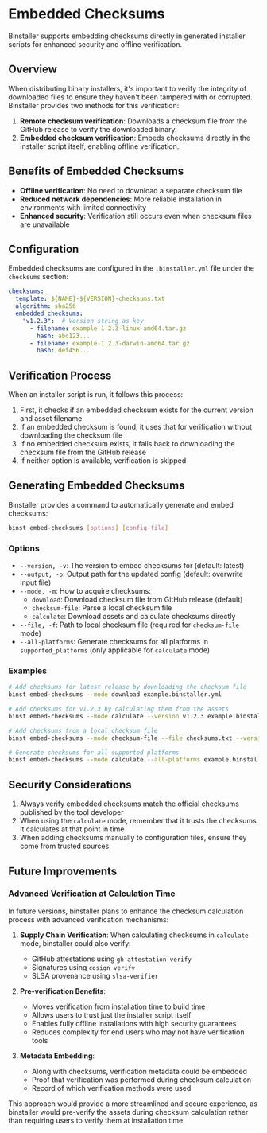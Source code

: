 # Embedded Checksums

Binstaller supports embedding checksums directly in generated installer scripts for enhanced security and offline verification.

## Overview

When distributing binary installers, it's important to verify the integrity of downloaded files to ensure they haven't been tampered with or corrupted. Binstaller provides two methods for this verification:

1. **Remote checksum verification**: Downloads a checksum file from the GitHub release to verify the downloaded binary.
2. **Embedded checksum verification**: Embeds checksums directly in the installer script itself, enabling offline verification.

## Benefits of Embedded Checksums

- **Offline verification**: No need to download a separate checksum file
- **Reduced network dependencies**: More reliable installation in environments with limited connectivity
- **Enhanced security**: Verification still occurs even when checksum files are unavailable

## Configuration

Embedded checksums are configured in the `.binstaller.yml` file under the `checksums` section:

```yaml
checksums:
  template: ${NAME}-${VERSION}-checksums.txt
  algorithm: sha256
  embedded_checksums:
    "v1.2.3":  # Version string as key
      - filename: example-1.2.3-linux-amd64.tar.gz
        hash: abc123...
      - filename: example-1.2.3-darwin-amd64.tar.gz
        hash: def456...
```

## Verification Process

When an installer script is run, it follows this process:

1. First, it checks if an embedded checksum exists for the current version and asset filename
2. If an embedded checksum is found, it uses that for verification without downloading the checksum file
3. If no embedded checksum exists, it falls back to downloading the checksum file from the GitHub release
4. If neither option is available, verification is skipped

## Generating Embedded Checksums

Binstaller provides a command to automatically generate and embed checksums:

```bash
binst embed-checksums [options] [config-file]
```

### Options

- `--version, -v`: The version to embed checksums for (default: latest)
- `--output, -o`: Output path for the updated config (default: overwrite input file)
- `--mode, -m`: How to acquire checksums:
  - `download`: Download checksum file from GitHub release (default)
  - `checksum-file`: Parse a local checksum file
  - `calculate`: Download assets and calculate checksums directly
- `--file, -f`: Path to local checksum file (required for `checksum-file` mode)
- `--all-platforms`: Generate checksums for all platforms in `supported_platforms` 
  (only applicable for `calculate` mode)

### Examples

```bash
# Add checksums for latest release by downloading the checksum file
binst embed-checksums --mode download example.binstaller.yml

# Add checksums for v1.2.3 by calculating them from the assets
binst embed-checksums --mode calculate --version v1.2.3 example.binstaller.yml

# Add checksums from a local checksum file
binst embed-checksums --mode checksum-file --file checksums.txt --version v1.2.3 example.binstaller.yml

# Generate checksums for all supported platforms
binst embed-checksums --mode calculate --all-platforms example.binstaller.yml
```

## Security Considerations

1. Always verify embedded checksums match the official checksums published by the tool developer
2. When using the `calculate` mode, remember that it trusts the checksums it calculates at that point in time
3. When adding checksums manually to configuration files, ensure they come from trusted sources

## Future Improvements

### Advanced Verification at Calculation Time

In future versions, binstaller plans to enhance the checksum calculation process with advanced verification mechanisms:

1. **Supply Chain Verification**: When calculating checksums in `calculate` mode, binstaller could also verify:
   - GitHub attestations using `gh attestation verify`
   - Signatures using `cosign verify`
   - SLSA provenance using `slsa-verifier`

2. **Pre-verification Benefits**:
   - Moves verification from installation time to build time
   - Allows users to trust just the installer script itself
   - Enables fully offline installations with high security guarantees
   - Reduces complexity for end users who may not have verification tools

3. **Metadata Embedding**:
   - Along with checksums, verification metadata could be embedded
   - Proof that verification was performed during checksum calculation
   - Record of which verification methods were used

This approach would provide a more streamlined and secure experience, as binstaller would pre-verify the assets during checksum calculation rather than requiring users to verify them at installation time.
